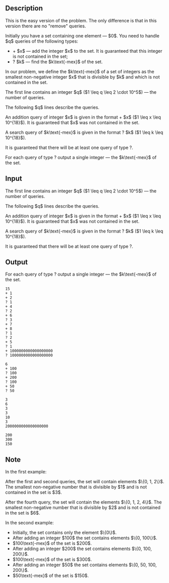 ## Description

<div><p><span class="tex-font-style-bf">This is the easy version of the problem. The only difference is that in this version there are no "remove" queries.</span></p><p>Initially you have a set containing one element — $0$. You need to handle $q$ queries of the following types:</p><ul><li><span class="tex-font-style-tt">+</span> $x$ — add the integer $x$ to the set. It is guaranteed that this integer is not contained in the set;</li><li> <span class="tex-font-style-tt">?</span> $k$ — find the $k\text{-mex}$ of the set. </li></ul><p>In our problem, we define the $k\text{-mex}$ of a set of integers as the smallest non-negative integer $x$ that is divisible by $k$ and which is not contained in the set.</p></div><div class="input-specification"><p>The first line contains an integer $q$ ($1 \leq q \leq 2 \cdot 10^5$) — the number of queries.</p><p>The following $q$ lines describe the queries.</p><p>An addition query of integer $x$ is given in the format <span class="tex-font-style-tt">+</span> $x$ ($1 \leq x \leq 10^{18}$). It is guaranteed that $x$ was not contained in the set.</p><p>A search query of $k\text{-mex}$ is given in the format <span class="tex-font-style-tt">?</span> $k$ ($1 \leq k \leq 10^{18}$).</p><p>It is guaranteed that there will be at least one query of type <span class="tex-font-style-tt">?</span>.</p></div><div class="output-specification"><p>For each query of type <span class="tex-font-style-tt">?</span> output a single integer — the $k\text{-mex}$ of the set.</p></div>

## Input

<p>The first line contains an integer $q$ ($1 \leq q \leq 2 \cdot 10^5$) — the number of queries.</p><p>The following $q$ lines describe the queries.</p><p>An addition query of integer $x$ is given in the format <span class="tex-font-style-tt">+</span> $x$ ($1 \leq x \leq 10^{18}$). It is guaranteed that $x$ was not contained in the set.</p><p>A search query of $k\text{-mex}$ is given in the format <span class="tex-font-style-tt">?</span> $k$ ($1 \leq k \leq 10^{18}$).</p><p>It is guaranteed that there will be at least one query of type <span class="tex-font-style-tt">?</span>.</p>

## Output

<p>For each query of type <span class="tex-font-style-tt">?</span> output a single integer — the $k\text{-mex}$ of the set.</p>





```input1|
15
+ 1
+ 2
? 1
+ 4
? 2
+ 6
? 3
+ 7
+ 8
? 1
? 2
+ 5
? 1
+ 1000000000000000000
? 1000000000000000000
```




```input2|
6
+ 100
? 100
+ 200
? 100
+ 50
? 50
```




```output1
3
6
3
3
10
3
2000000000000000000
```




```output2
200
300
150
```



## Note

<p>In the first example:</p><p>After the first and second queries, the set will contain elements $\{0, 1, 2\}$. The smallest non-negative number that is divisible by $1$ and is not contained in the set is $3$.</p><p>After the fourth query, the set will contain the elements $\{0, 1, 2, 4\}$. The smallest non-negative number that is divisible by $2$ and is not contained in the set is $6$.</p><p>In the second example: </p><ul> <li> Initially, the set contains only the element $\{0\}$. </li><li> After adding an integer $100$ the set contains elements $\{0, 100\}$. </li><li> $100\text{-mex}$ of the set is $200$. </li><li> After adding an integer $200$ the set contains elements $\{0, 100, 200\}$. </li><li> $100\text{-mex}$ of the set is $300$. </li><li> After adding an integer $50$ the set contains elements $\{0, 50, 100, 200\}$. </li><li> $50\text{-mex}$ of the set is $150$. </li></ul>
